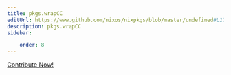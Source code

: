 ```yaml
---
title: pkgs.wrapCC
editUrl: https://www.github.com/nixos/nixpkgs/blob/master/undefined#L17628C12
description: pkgs.wrapCC
sidebar:

    order: 8
---
```


<a href="https://www.github.com/nixos/nixpkgs/blob/master/undefined#L17628C12">Contribute Now!</a>



